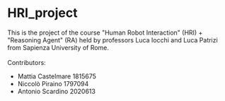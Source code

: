 # HRI_project
This is the project of the course "Human Robot Interaction" (HRI) + "Reasoning Agent" (RA) held by professors Luca Iocchi and Luca Patrizi from Sapienza University of Rome. 
\
\
Contributors:
- Mattia Castelmare 1815675
- Niccolò Piraino  1797094
- Antonio Scardino 2020613

